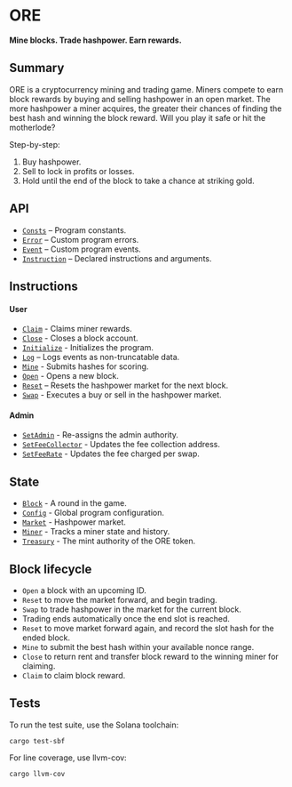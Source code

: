 # ORE

**Mine blocks. Trade hashpower. Earn rewards.**

## Summary

ORE is a cryptocurrency mining and trading game. Miners compete to earn block rewards by buying and selling hashpower in an open market. The more hashpower a miner acquires, the greater their chances of finding the best hash and winning the block reward. Will you play it safe or hit the motherlode?

Step-by-step:

1. Buy hashpower.
2. Sell to lock in profits or losses.
3. Hold until the end of the block to take a chance at striking gold.


## API
- [`Consts`](api/src/consts.rs) – Program constants.
- [`Error`](api/src/error.rs) – Custom program errors.
- [`Event`](api/src/error.rs) – Custom program events.
- [`Instruction`](api/src/instruction.rs) – Declared instructions and arguments.

## Instructions

#### User
- [`Claim`](program/src/claim.rs) - Claims miner rewards. 
- [`Close`](program/src/close.rs) - Closes a block account.
- [`Initialize`](program/src/initialize.rs) - Initializes the program.
- [`Log`](program/src/log.rs) – Logs events as non-truncatable data.
- [`Mine`](program/src/mine.rs) - Submits hashes for scoring.
- [`Open`](program/src/open.rs) - Opens a new block.
- [`Reset`](program/src/reset.rs) – Resets the hashpower market for the next block.
- [`Swap`](program/src/swap.rs) - Executes a buy or sell in the hashpower market.

#### Admin
- [`SetAdmin`](program/src/set_admin.rs) - Re-assigns the admin authority.
- [`SetFeeCollector`](program/src/set_admin.rs) - Updates the fee collection address.
- [`SetFeeRate`](program/src/set_admin.rs) - Updates the fee charged per swap.

## State
- [`Block`](api/src/state/block.rs) - A round in the game.
- [`Config`](api/src/state/config.rs) - Global program configuration.
- [`Market`](api/src/state/market.rs) - Hashpower market.
- [`Miner`](api/src/state/miner.rs) - Tracks a miner state and history.
- [`Treasury`](api/src/state/treasury.rs) - The mint authority of the ORE token.


## Block lifecycle

- `Open` a block with an upcoming ID.
- `Reset` to move the market forward, and begin trading. 
- `Swap` to trade hashpower in the market for the current block.
- Trading ends automatically once the end slot is reached.
- `Reset` to move market forward again, and record the slot hash for the ended block.
- `Mine` to submit the best hash within your available nonce range.
- `Close` to return rent and transfer block reward to the winning miner for claiming.
- `Claim` to claim block reward.


## Tests

To run the test suite, use the Solana toolchain: 

```
cargo test-sbf
```

For line coverage, use llvm-cov:

```
cargo llvm-cov
```
